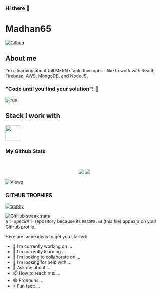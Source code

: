 ### Hi there 👋
# Madhan65


[![Github](https://img.shields.io/github/followers/Madhan65?label=Follow&style=social)](https://github.com/Madhan65)
<!-- [![Linkedin](https://img.shields.io/badge/Madhan%2065%20-blue?style=flat-square&logo=linkedin&logoColor=white&link=https://www.linkedin.com/in/madhan-kumar-92b9b022a/)](https://www.linkedin.com/in/madhan-kumar-92b9b022a//) -->



## About me 
I'm a learning about full MERN stack developer. I like to work with React, Firebase, AWS, MongoDB, and NodeJS. 


### "Code until you find your solution"! 👋
![run](https://media0.giphy.com/media/WfwzZpfH8Ejra/giphy.gif)

## Stack I work with
<!-- <code><img height="50" src="https://www.vectorlogo.zone/logos/reactjs/reactjs-ar21.svg"></code>
<code><img height="50" src="https://www.vectorlogo.zone/logos/firebase/firebase-ar21.svg"></code>
<code><img height="50" src="https://www.vectorlogo.zone/logos/amazon_aws/amazon_aws-ar21.svg"></code>
<code><img height="50" src="https://www.vectorlogo.zone/logos/graphql/graphql-ar21.svg"></code>
<code><img height="50" src="https://www.vectorlogo.zone/logos/redis/redis-ar21.svg"></code>
<code><img height="50" src="https://www.vectorlogo.zone/logos/expressjs/expressjs-ar21.svg"></code>
<code><img height="50" src="https://www.vectorlogo.zone/logos/python/python-ar21.svg"></code>
<code><img height="50" src="https://www.vectorlogo.zone/logos/nodejs/nodejs-horizontal.svg"></code>
<code><img height="50" src="https://www.vectorlogo.zone/logos/socketio/socketio-ar21.svg"></code>
<code><img height="50" src="https://www.vectorlogo.zone/logos/expoio/expoio-ar21.svg"></code>
<code><img height="50" src="https://www.vectorlogo.zone/logos/mongodb/mongodb-ar21.svg"></code>
<code><img height="50" src="https://www.vectorlogo.zone/logos/getbootstrap/getbootstrap-ar21.svg"></code>
<code><img height="50" src="https://www.vectorlogo.zone/logos/heroku/heroku-ar21.svg"></code>
<code><img height="50" src="https://www.vectorlogo.zone/logos/netlify/netlify-ar21.svg"></code>
<code><img height="50" src="https://www.vectorlogo.zone/logos/babeljs/babeljs-ar21.svg"></code>
<code><img height="50" src="https://www.vectorlogo.zone/logos/github/github-ar21.svg"></code>
<code><img height="50" src="https://www.vectorlogo.zone/logos/getpostman/getpostman-ar21.svg"></code> -->
<code><img height="50" src="https://www.vectorlogo.zone/logos/w3_html5/w3_html5-ar21.svg"></code>


### My Github Stats

<br>

<p align = "center">
  <img src = "https://github-readme-stats.vercel.app/api?username=Madhan65&show_icons=true&theme=tokyonight&line_height=27">
  <img src = "https://github-readme-stats.vercel.app/api/top-langs/?username=Madhan65&hide=css,java,html&theme=tokyonight">
</p>

<p align="left"> <img src="https://komarev.com/ghpvc/?username=Madhan65" alt="Views" /> </p>

### GITHUB TROPHIES

[![trophy](https://github-profile-trophy.vercel.app/?username=Madhan65)](https://github.com/ryo-ma/github-profile-trophy)<br>

![GitHub streak stats](https://github-readme-streak-stats.herokuapp.com/?user=Madhan65)  
 a ✨ _special_ ✨ repository because its `README.md` (this file) appears on your GitHub profile.

Here are some ideas to get you started:

- 🔭 I’m currently working on ...
- 🌱 I’m currently learning ...
- 👯 I’m looking to collaborate on ...
- 🤔 I’m looking for help with ...
- 💬 Ask me about ...
- 📫 How to reach me: ...
- 😄 Pronouns: ...
- ⚡ Fun fact: ...

